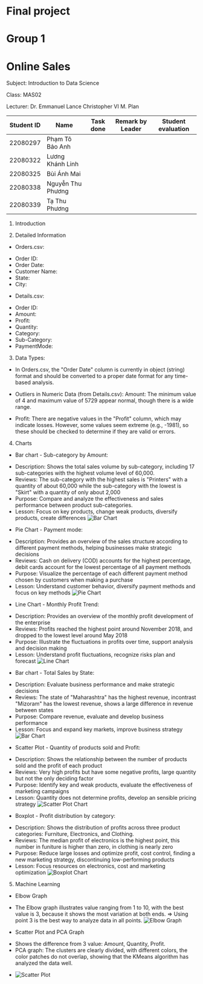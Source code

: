 # Final project 
# Group 1 
# Online Sales
Subject: Introduction to Data Science

Class: MAS02

Lecturer: Dr. Emmanuel Lance Christopher VI M. Plan


| Student ID  | Name              | Task done      | Remark by Leader | Student evaluation |
|-------------|--------------     | -------------  | ---------------- | ------------------ |
| 22080297    | Phạm Tô Bảo Anh   |                |                  |                    |
| 22080322    | Lương Khánh Linh  |                |                  |                    |
| 22080325    | Bùi Ánh Mai       |                |                  |                    |
| 22080338    | Nguyễn Thu Phương |                |                  |                    |
| 22080339    | Tạ Thu Phương     |                |                  |                    |

1. Introduction

2. Detailed Information
   
- Orders.csv:
+ Order ID: 
+ Order Date: 
+ Customer Name: 
+ State: 
+ City: 
  
- Details.csv:
+ Order ID: 
+ Amount: 
+ Profit: 
+ Quantity: 
+ Category: 
+ Sub-Category: 
+ PaymentMode: 

3. Data Types:
- In Orders.csv, the "Order Date" column is currently in object (string) format and should be converted 
to a proper date format for any time-based analysis.

- Outliers in Numeric Data (from Details.csv): Amount: The minimum value of 4 and maximum value of 5729 appear normal, though there is a wide range.

- Profit: There are negative values in the "Profit" column, which may indicate losses. However, some values seem extreme (e.g., -1981), so these should be checked to determine if they are valid or errors.

4. Charts
- Bar chart - Sub-category by Amount:
+ Description: Shows the total sales volume by sub-category, including 17 sub-categories with the highest volume level of 60,000.
+ Reviews: The sub-category with the highest sales is "Printers" with a quantity of about 60,000 while the sub-category with the lowest is "Skirt" with a quantity of only about 2,000
+ Purpose: Compare and analyze the effectiveness and sales performance between product sub-categories.
+ Lesson: Focus on key products, change weak products, diversify products, create differences
![Bar Chart](image/bar1.jpg)

- Pie Chart - Payment mode:
+ Description: Provides an overview of the sales structure according to different payment methods, helping businesses make strategic decisions
+ Reviews: Cash on delivery (COD) accounts for the highest percentage, debit cards account for the lowest percentage of all payment methods
+ Purpose: Visualize the percentage of each different payment method chosen by customers when making a purchase
+ Lesson: Understand customer behavior, diversify payment methods and focus on key methods
![Pie Chart](image/pie.jpg)

- Line Chart - Monthly Profit Trend:
+ Description: Provides an overview of the monthly profit development of the enterprise
+ Reviews: Profits reached the highest point around November 2018, and dropped to the lowest level around May 2018
+ Purpose: Illustrate the fluctuations in profits over time, support analysis and decision making
+ Lesson: Understand profit fluctuations, recognize risks plan and forecast
![Line Chart](image/line.jpg)

- Bar chart - Total Sales by State:
+ Description: Evaluate business performance and make strategic decisions
+ Reviews: The state of "Maharashtra" has the highest revenue, incontrast "Mizoram" has the lowest revenue, shows a large difference in revenue between states
+ Purpose: Compare revenue, evaluate and develop business performance
+ Lesson: Focus and expand key markets, improve business strategy
![Bar Chart](image/bar2.jpg)

- Scatter Plot - Quantity of products sold and Profit:
+ Description: Shows the relationship between the number of products sold and the profit of each product
+ Reviews: Very high profits but have some negative profits, large quantity but not the only deciding factor
+ Purpose: Identify key and weak products, evaluate the effectiveness of marketing campaigns
+ Lesson: Quantity does not determine profits, develop an sensible pricing strategy
![Scatter Plot Chart](image/scatterplot.jpg)

- Boxplot - Profit distribution by category:
+ Description: Shows the distribution of profits across three product categories: Furniture, Electronics, and Clothing.
+ Reviews: The median profit of electronics is the highest point, this number in funiture is higher than zero, in clothing is nearly zero
+ Purpose: Reduce large losses and optimize profit, cost control, finding a new marketing strategy, discontinuing low-performing products
+ Lesson: Focus resources on electronics, cost and marketing optimization
![Boxplot Chart](image/boxplot.jpg)

5. Machine Learning
- Elbow Graph
+ The Elbow graph illustrates value ranging from 1 to 10, with the best value is 3, because it shows the most variation at both ends.
=> Using point 3 is the best way to analyze data in all points.
![Elbow Graph](image/elbow.jpg)
- Scatter Plot and PCA Graph
+ Shows the difference from 3 value: Amount, Quantity, Profit.
+ PCA graph: The clusters are clearly divided, with different colors, the color patches do not overlap, showing that the KMeans algorithm has analyzed the data well.
- ![Scatter Plot](image/Kmeans.jpg)
